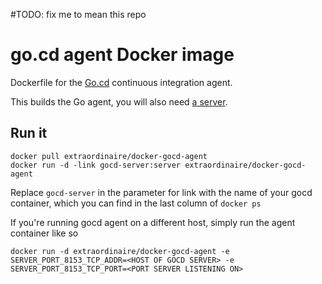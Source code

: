 #TODO: fix me to mean this repo

# go.cd agent Docker image

Dockerfile for the [Go.cd](http://go.cd) continuous integration agent.

This builds the Go agent, you will also need [a server](https://github.com/extraordinaire/docker-gocd-server).

## Run it

    docker pull extraordinaire/docker-gocd-agent
    docker run -d -link gocd-server:server extraordinaire/docker-gocd-agent

Replace `gocd-server` in the parameter for link with the name of your gocd container,
which you can find in the last column of `docker ps`

If you're running gocd agent on a different host, simply run the agent container like so

    docker run -d extraordinaire/docker-gocd-agent -e SERVER_PORT_8153_TCP_ADDR=<HOST OF GOCD SERVER> -e SERVER_PORT_8153_TCP_PORT=<PORT SERVER LISTENING ON>